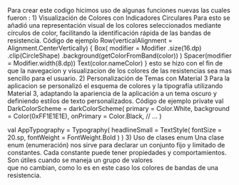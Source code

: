 Para crear este codigo hicimos uso de algunas funciones nuevas las cuales fueron :
1)
Visualización de Colores con Indicadores Circulares
Para esto se añadió una representación visual de los colores seleccionados mediante círculos de color, facilitando la identificación rápida de las bandas de resistencia.​
Código de ejemplo
Row(verticalAlignment = Alignment.CenterVertically) {
    Box(
        modifier = Modifier
            .size(16.dp)
            .clip(CircleShape)
            .background(getColorFromBand(color))
    )
    Spacer(modifier = Modifier.width(8.dp))
    Text(color.nameColor)
}
esto se hizo con el fin de que la navegacion y visualizacion de los colores de las resistencias sea mas sencillo para el usuario.
2)
Personalización de Temas con Material 3
Para la aplicacion se personalizó el esquema de colores y la tipografía utilizando Material 3, adaptando la apariencia de la aplicación a un tema oscuro y definiendo estilos de texto personalizados.​
Código de ejemplo
private val DarkColorScheme = darkColorScheme(
    primary = Color.White,
    background = Color(0xFF1E1E1E),
    onPrimary = Color.Black,
    // ...
)

val AppTypography = Typography(
    headlineSmall = TextStyle(
        fontSize = 20.sp,
        fontWeight = FontWeight.Bold
    )
)
3)
Uso de clases enum
Una clase enum (enumeración) nos sirve para declarar un conjunto fijo y limitado de constantes. Cada constante puede tener propiedades y comportamientos. Son útiles cuando se maneja un grupo de valores   
que no cambian, como lo es en este caso los colores de bandas de una resistencia.

